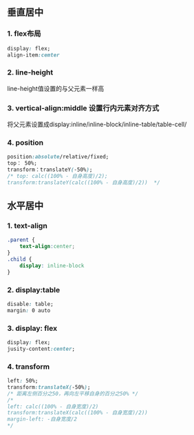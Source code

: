 ## 垂直居中
### 1. flex布局
```css
display: flex;
align-item:cemter
```

### 2. line-height
line-height值设置的与父元素一样高

### 3. vertical-align:middle 设置行内元素对齐方式
将父元素设置成display:inline/inline-block/inline-table/table-cell/

### 4. position
```css
position:absolute/relative/fixed;
top： 50%;
transform：translateY(-50%);
/* top: calc((100% - 自身高度)/2);
transform:translateY(calc((100% - 自身高度)/2))  */
```



## 水平居中

### 1. text-align
```css
.parent {
	text-align:center;
}
.child {
	display: inline-block
}
```
### 2.  display:table
```css
disable: table; 
margin: 0 auto
```

### 3. display: flex
```css
display: flex; 
jusity-content:center;
```

### 4. transform
```css
left: 50%; 
transform:translateX(-50%); 
/* 距离左侧百分之50，再向左平移自身的百分之50% */
/*
left: calc((100% - 自身宽度)/2) 
transform:translateX(calc((100% - 自身宽度)/2)) 
margin-left: -自身宽度/2
*/

```



